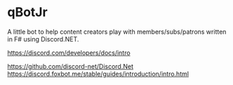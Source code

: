 # qBotJr

A little bot to help content creators play with members/subs/patrons written in F# using Discord.NET.

https://discord.com/developers/docs/intro

https://github.com/discord-net/Discord.Net
https://discord.foxbot.me/stable/guides/introduction/intro.html
